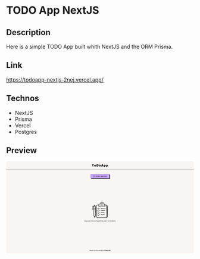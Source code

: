 # TODO App NextJS

## Description

Here is a simple TODO App built whith NextJS and the ORM Prisma.

## Link

https://todoapp-nextjs-2nej.vercel.app/

## Technos

- NextJS
- Prisma
- Vercel
- Postgres

## Preview

![TODO App NextJS](/docs/Home.PNG)
